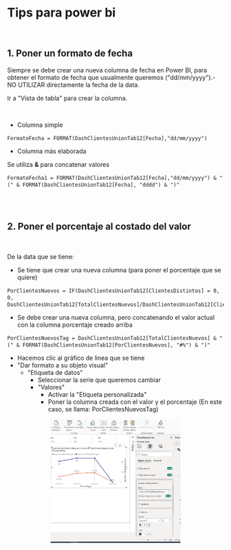 # Tips para power bi

<br />


## 1. Poner un formato de fecha

Siempre se debe crear una nueva columna de fecha en Power BI, para obtener el formato de fecha que usualmente queremos ("dd/mm/yyyy").-
NO UTILIZAR directamente la fecha de la data.

Ir a "Vista de tabla" para crear la columna.

<br />

- Columna simple

```
FormatoFecha = FORMAT(DashClientesUnionTab12[Fecha],"dd/mm/yyyy")
```

- Columna más elaborada

Se utiliza **&** para concatenar valores

```
FormatoFecha1 = FORMAT(DashClientesUnionTab12[Fecha],"dd/mm/yyyy") & " (" & FORMAT(DashClientesUnionTab12[Fecha], "dddd") & ")"
```


<br />
<br />

## 2. Poner el porcentaje al costado del valor

<br />

De la data que se tiene:

- Se tiene que crear una nueva columna (para poner el porcentaje que se quiere)

```
PorClientesNuevos = IF(DashClientesUnionTab12[ClientesDistintos] = 0, 0, DashClientesUnionTab12[TotalClientesNuevos]/DashClientesUnionTab12[ClientesDistintos])
```

- Se debe crear una nueva columna, pero concatenando el valor actual con la columna porcentaje creado arriba

```
PorClientesNuevosTag = DashClientesUnionTab12[TotalClientesNuevos] & " (" & FORMAT(DashClientesUnionTab12[PorClientesNuevos], "#%") & ")"
```

- Hacemos clic al gráfico de linea que se tiene
- "Dar formato a su objeto visual"
  - "Etiqueta de datos"
    - Seleccionar la serie que queremos cambiar
    - "Valores"
        - Activar la "Etiqueta personalizada"
        - Poner la columna creada con el valor y el porcentaje (En este caso, se llama: PorClientesNuevosTag)


<p align="center">
  <img src="/img/lab11.jpg" width=60% height=60%>
</p>











